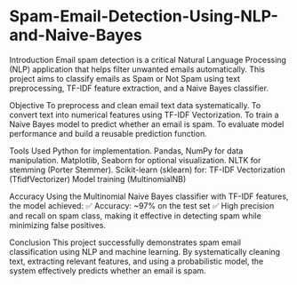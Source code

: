 # Spam-Email-Detection-Using-NLP-and-Naive-Bayes

Introduction
Email spam detection is a critical Natural Language Processing (NLP) application that helps filter unwanted emails automatically. This project aims to classify emails as Spam or Not Spam using text preprocessing, TF-IDF feature extraction, and a Naive Bayes classifier.

Objective
To preprocess and clean email text data systematically.
To convert text into numerical features using TF-IDF Vectorization.
To train a Naive Bayes model to predict whether an email is spam.
To evaluate model performance and build a reusable prediction function.

Tools Used
Python for implementation.
Pandas, NumPy for data manipulation.
Matplotlib, Seaborn for optional visualization.
NLTK for stemming (Porter Stemmer).
Scikit-learn (sklearn) for:
TF-IDF Vectorization (TfidfVectorizer)
Model training (MultinomialNB)

Accuracy
Using the Multinomial Naive Bayes classifier with TF-IDF features, the model achieved:
✅ Accuracy: ~97% on the test set
✅ High precision and recall on spam class, making it effective in detecting spam while minimizing false positives.

Conclusion
This project successfully demonstrates spam email classification using NLP and machine learning. By systematically cleaning text, extracting relevant features, and using a probabilistic model, the system effectively predicts whether an email is spam.
